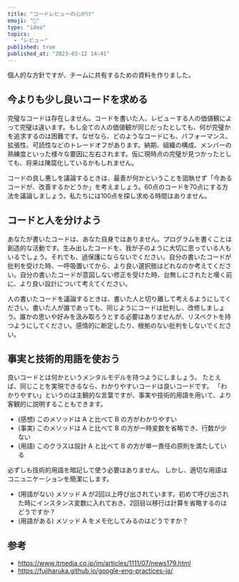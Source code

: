 ```yaml
---
title: "コードレビューの心がけ"
emoji: "🔖"
type: "idea"
topics:
  - "レビュー"
published: true
published_at: "2023-03-12 14:41"
---
```


個人的な方針ですが、チームに共有するための資料を作りました。

## 今よりも少し良いコードを求める

完璧なコードは存在しません。コードを書いた人、レビューする人の価値観によって完璧は違います。もし全ての人の価値観が同じだったとしても、何が完璧かを追求するのは困難です。なぜなら、どのようなコードにも、パフォーマンス、拡張性、可読性などのトレードオフがあります。納期、組織の構成、メンバーの熟練度といった様々な要因に左右されます。仮に現時点の完璧が見つかったとしても、将来は陳腐化しているかもしれません。

コードの良し悪しを議論するときは、最善が何かということを固執せず「今あるコードが、改善するかどうか」を考えましょう。60点のコードを70点にする方法を議論しましょう。私たちには100点を探し求める時間はありません。


## コードと人を分けよう

あなたが書いたコードは、あなた自身ではありません。プログラムを書くことは創造的な活動です。生み出したコードを、我が子のように大切に思っている人もいるでしょう。それでも、過保護にならないでください。自分の書いたコードが批判を受けた時、一呼吸置いてから、より良い選択肢はどれなのか考えてください。自分の書いたコードが意図しない修正を受けた時、台無しにされたと嘆く前に、より良い設計について考えてください。

人の書いたコードを議論するときは、書いた人と切り離して考えるようにしてください。書いた人が誰であっても、同じようにコードは批判し、改修しましょう。誰かの思いや好みを汲み取ろうとする必要はありませんが、リスペクトを持つようにしてください。感情的に断定したり、根拠のない批判をしないでください。


## 事実と技術的用語を使おう

良いコードとは何かというメンタルモデルを持つようにしましょう。 たとえば、同じことを実現できるなら、わかりやすいコードは良いコードです。 「わかりやすい」というのは主観的な言葉ですが、事実や技術的用語を用いて、より客観的に説明することもできます。

-   (感想) このメソッドは A と比べて B の方がわかりやすい
-   (事実) このメソッドは A と比べて B の方が一時変数を省略でき、行数が少ない
-   (用語) このクラスは設計 A と比べて B の方が単一責任の原則を満たしている

必ずしも技術的用語を暗記して使う必要はありません。 しかし、適切な用語はコニュニケーションを簡潔にします。

-   (用語がない) メソッド A が2回以上呼び出されています。初めて呼び出された時にインスタンス変数に入れておき、2回目以移行は計算を省略するのはどうですか？
-   (用語がある) メソッド A をメモ化してみるのはどうですか？


## 参考

-   <https://www.itmedia.co.jp/im/articles/1111/07/news179.html>
-   <https://fujiharuka.github.io/google-eng-practices-ja/>

